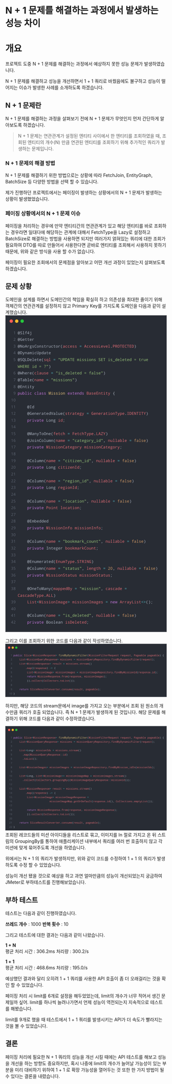 # N + 1 문제를 해결하는 과정에서 발생하는 성능 차이

# 개요
프로젝트 도중 N + 1 문제를 해결하는 과정에서 예상하지 못한 성능 문제가 발생하였습니다.  

N + 1 문제를 해결하고 성능을 개선하면서 1 + 1 쿼리로 바꿨음에도 불구하고 성능이 떨어지는 이슈가 발생한 사례를 소개하도록 하겠습니다.

## N + 1 문제란
N + 1 문제를 해결하는 과정을 살펴보기 전에 N + 1 문제가 무엇인지 먼저 간단하게 알아보도록 하겠습니다.

> N + 1 문제는 연관관계가 설정된 엔티티 사이에서 한 엔티티를 조회하였을 때, 조회된 엔티티의 개수(N) 만큼 연관된 엔티티를 조회하기 위해 추가적인 쿼리가 발생하는 문제입니다.

### N + 1 문제의 해결 방법
N + 1 문제를 해결하기 위한 방법으로는 상황에 따라 FetchJoin, EntityGraph, BatchSize 등 다양한 방법을 선택 할 수 있습니다.

제가 진행하던 프로젝트에서는 페이징이 발생하는 상황에서의 N + 1 문제가 발생하는 상황이 발생했었습니다.  

### 페이징 상황에서의 N + 1 문제 이슈
페이징을 처리하는 경우에 만약 엔티티간의 연관관계가 있고 해당 엔티티를 바로 조회하는 경우라면 일대다에 해당하는 관계에 대해서 FetchType을 Lazy로 설정하고 BatchSize로 해결하는 방법을 사용하면 되지만 여러가지 얽혀있는 쿼리에 대한 조회가 필요하여 DTO를 따로 만들어서 사용한다면 곧바로 엔티티를 조회해서 사용하지 못하기 때문에, 위와 같은 방식을 사용 할 수가 없습니다.

페이징이 필요한 조회에서의 문제점을 알아보고 어떤 개선 과정이 있었는지 살펴보도록 하겠습니다.

## 문제 상황
도메인을 설계를 하면서 도메인간의 책임을 확실히 하고 의존성을 최대한 줄이기 위해 객체간의 연관관계를 설정하지 않고 Primary Key를 가지도록 도메인을 다음과 같이 설계했습니다.
![Image](./image/image(2).png)

그리고 이를 조회하기 위한 코드를 다음과 같이 작성하였습니다.
![Image](./image/image(1).png)

하지만, 해당 코드의 stream문에서 image를 가지고 오는 부분에서 조회 된 원소의 개수만큼 쿼리가 호출 되었습니다. 즉 N + 1 문제가 발생하게 된 것입니다.
해당 문제를 해결하기 위해 코드를 다음과 같이 수정하였습니다.

![Image](./image/image(3).png)
조회된 레코드들의 미션 아이디들을 리스트로 묶고, 이미지를 In 절로 가지고 온 뒤 스트림의 GroupingBy를 통하여 애플리케이션 내부에서 쿼리를 여러 번 호출하지 않고 각 미션에 맞게 묶어주도록 개선을 하였습니다.

위에서는 N + 1 의 쿼리가 발생하지만, 위와 같이 코드를 수정하여 1 + 1 의 쿼리가 발생하도록 수정 할 수 있었습니다.

성능이 개선 됐을 것으로 예상을 하고 과연 얼마만큼의 성능이 개선되었는지 궁금하여 JMeter로 부하테스트를 진행해보았습니다.

## 부하 테스트

테스트는 다음과 같이 진행하였습니다.

**쓰레드 개수** : 1000
**반복 횟수** : 10

그리고 테스트에 대한 결과는 다음과 같이 나왔습니다.

**1 + N**  
평균 처리 시간 : 306.2ms
처리량 : 300.2/s

**1 + 1**  
평균 처리 시간 : 468.6ms
처리량 : 195.0/s

예상했던 결과와 달리 오히려 1 + 1 쿼리를 사용한 API 호출이 좀 더 오래걸리는 것을 확인 할 수 있었습니다.

페이징 처리 시 limit를 6개로 설정을 해두었었는데, limit의 개수가 너무 적어서 생긴 문제일까 싶어. limit를 하나씩 늘려나가면서 언제 성능이 역전되는지 지속적으로 테스트를 해봤습니다.

limit를 9개로 했을 때 테스트에서 1 + 1 쿼리를 발생시키는 API가 더 속도가 빨라지는 것을 볼 수 있었습니다.

## 결론
페이징 처리에 필요한 N + 1 쿼리의 성능을 개선 시킬 때에는 API 테스트를 해보고 성능을 개선을 하는 방향도 중요하지만, 혹시 나중에 limit의 개수가 늘어날 가능성이 있는 부분을 미리 대비하기 위하여 1 + 1 로 확장 가능성을 열어두는 것 또한 한 가지 방법이 될 수 있다는 결론을 내렸습니다.